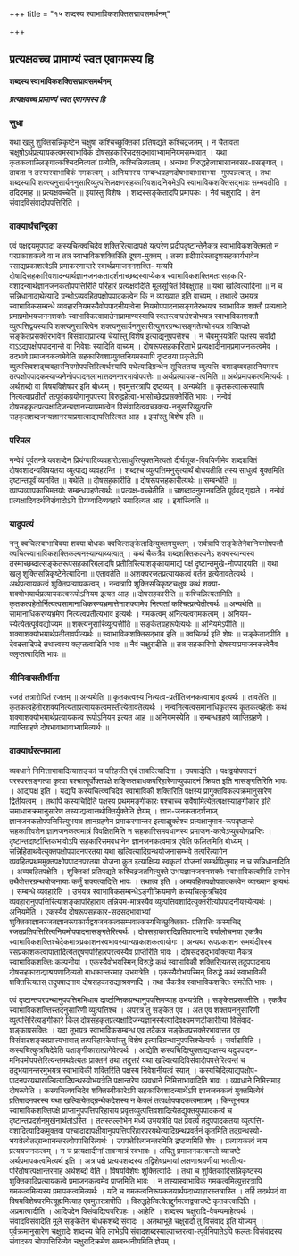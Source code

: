 +++
title = "१५ शब्दस्य स्वाभाविकशक्तिसद्मावसमर्थनम्"

+++


## प्रत्यक्षवच्च प्रामाण्यं स्वत एवागमस्य हि

**शब्दस्य स्वाभाविकशक्तिसद्मावसमर्थनम्**

***प्रत्यक्षवच्च प्रामाण्यं स्वत एवागमस्य हि***

### **सुधा**

यथा खलु शुक्तिसन्निकृष्टेन चक्षुषा कश्चिच्छुक्तिकां प्रतिपद्यते कश्चिद्रजतम् । न चैतावता चक्षुषोऽर्थप्रत्यायकत्वमस्वाभाविकं दोषसहकारिसदसद्भावाभ्यामनियमसम्भवात् । यथा कृतकत्वाल्लिङ्गात्कश्चिदनित्यतां प्रत्येति, कश्चिन्नित्यताम् । अन्यथा विरुद्धहेत्वाभासानवसर-प्रसङ्गात् । तावता न तस्यास्वाभाविकं गमकत्वम् । अनियमस्य सम्बन्धग्रहणदोषभावाभावाभ्या- मुपपन्नत्वात् । तथा शब्दस्यापि शक्त्यनुसार्यननुसारिव्युत्पत्तिलक्षणसहकारिवशादनियमेऽपि स्वाभाविकशक्तिसद्भावः सम्भवतीति ॥ तदिदमाह ॥ प्रत्यक्षवच्चेति ॥ इयांस्तु विशेषः । शब्दस्सङ्केतादपि प्रमापकः । नैवं चक्षुरादि । तेन संवादविसंवादोपपत्तिरिति ।

### **वाक्यार्थचन्द्रिका**

एवं पक्षद्वयमुपपाद्य कस्यचित्क्वचिदेव शक्तिरित्याद्यपक्षे यत्परेण प्रदीपदृष्टान्तेनैकत्र स्वाभाविकशक्तिमतो न परप्रकाशकत्वे वा न तत्र स्वाभाविकशक्तिरिति दूषण-मुक्तम् । तस्य प्रदीपादेस्तादृशसहकार्यभावेन रसाद्यप्रकाशत्वेऽपि प्रमाकरणान्तरे स्वार्थप्रमाजननशक्ति- मत्यपि दोषादिसहकारिवशादन्यार्थज्ञानजनकतादर्शनाच्छब्दस्याप्येकत्र स्वाभाविकशक्तिमतः सहकारि-वशादन्यार्थज्ञानजनकतोपपत्तिरिति परिहारं प्रत्यक्षवदिति मूलसूचितं विवक्षुराह ॥ यथा खल्वित्यादिना ॥ न च सन्निधानाद्यथेत्यादि ग्रन्थोऽव्यवहितपक्षोपपादकत्वेन किं न व्याख्यात इति वाच्यम् । तथात्वे उभयत्र स्वाभाविकसम्बन्धे व्यवहारनियमस्यैवोपपादनीयत्वेना नियमोपपादनासङ्गतेरुभयत्र स्वाभाविक शक्तौ प्रत्यक्षादेः प्रमाप्रमोभयजननशक्तेः स्वाभाविकत्वापातेनाप्रामाण्यस्यापि स्वतस्त्वापत्तेश्चोभयत्र स्वाभाविकाशक्तौ व्युत्पत्तिद्वयस्यापि शक्त्यनुसारित्वेन शक्त्यनुसार्यननुसारीत्युत्तरग्रन्थासङ्गतेश्चोभयत्र शक्तिपक्षे सङ्केतप्रसक्तेरभावेन विसंवादाप्राप्त्या चेयांस्तु विशेष इत्याद्यनुपपत्तेश्च । न चैवमुभयत्रेति पक्षस्य सर्वादौ वाऽऽद्यपक्षोपपादनान्ते वा निवेशः स्यादिति वाच्यम् । दोषरूपसहकारिलाभे प्रत्यक्षादीनामप्रमाजनकत्वमेव । तदभावे प्रमाजनकत्वमेवेति सहकारिवशप्रयुक्तनियमस्यापि दृष्टतया प्रकृतेऽपि व्युत्पत्तिवशाद्य्ववहारनियमोपपत्तिरित्यर्थस्यापि यथेत्यादिग्रन्थेन सूचिततया व्युत्पत्ति-वशाद्य्ववहारनियमस्य तत्पक्षोपपादकस्याप्यनेनोपपादनलाभात्तदनन्तरभावोपपत्तेः ॥ अर्थप्रत्यायक-त्वमिति ॥ अर्थप्रमापकत्वमित्यर्थः । अर्थशब्दो वा विषयविशेषपर इति बोध्यम् । एवमुत्तरत्रापि द्रष्टव्यम् ॥ अन्यथेति ॥ कृतकत्वात्कस्यापि नित्यत्वाप्रतीतौ तत्पूर्वकप्रयोगानुपपत्त्या विरुद्धहेत्वा-भासोच्छेदप्रसक्तेरिति भावः । नन्वेवं दोषसहकृतप्रत्यक्षादिजन्यज्ञानस्याप्रमात्वेन विसंवादित्ववच्छक्त्य-ननुसारिव्युत्पत्ति सहकृतशब्दजन्यज्ञानस्याप्रमात्वाद्यापत्तिरित्यत आह ॥ इयांस्तु विशेष इति ॥

### **परिमल**

नन्वेवं पूर्वतन्त्रे यवशब्देन प्रियंग्वादिव्यवहारोऽसाधुरित्युक्तमित्यतो दीर्घशूक-विषयिणीमेव शब्दशक्तिं दोषवशादन्यविषयतया व्युत्पाद्य व्यवहरन्ति । शब्दश्च व्युत्पत्तिमनुसृत्यार्थं बोधयतीति तस्य साधुत्वं युक्तमिति दृष्टान्तपूर्वं व्यनक्ति ॥ यथेति ॥ दोषसहकारीति ॥ दोषरूपसहकारीत्यर्थः ॥ सम्बन्धेति ॥ व्याप्यव्यापकाभिमतयोः सम्बन्धग्रहणेत्यर्थः ॥ प्रत्यक्ष-वच्चेतीति ॥ चशब्दादनुमानवदिति पूर्ववद् गृह्यते । नन्वेवं प्रत्यक्षादिवदर्थविसंवादोऽपि प्रियंग्वादिव्यवहारे स्यादित्यत आह ॥ इयांस्त्विति ॥

### **यादुपत्यं**

ननु क्वचित्स्वाभाविक्या शक्या बोधकः क्वचित्सङ्केतादित्युक्तमयुक्तम् । सर्वत्रापि सङ्केतेनैवानियमोपपत्तौ क्वचित्स्वाभाविकशक्तिकल्पनस्यान्याय्यत्वात् । कथं चैकत्रैव शब्दशक्तिकल्पनेऽ शक्यस्यान्यस्य तस्माच्छब्दात्सङ्केतरूपसहकारिबलादपि प्रतीतिरित्याशङ्कायामाद्यं पक्षं दृष्टान्तमुखे-नोपपादयति ॥ यथा खलु शुक्तिसन्निकृष्टेनेत्यादिना ॥ एतावतेति ॥ अशक्यरजतप्रत्यायकत्वं वर्तत इत्येतावतेत्यर्थः । अर्थप्रत्यायकत्वं शुक्तिप्रत्यायकत्वम् । नन्वत्रापि शुक्तिसन्निकृष्टचक्षुषः कथं शक्या-शक्योभयार्थप्रत्यायकत्वरूपोऽनियम इत्यत आह ॥ दोषसहकारीति ॥ कश्चिन्नित्यतामिति ॥ कृतकत्वहेतोर्नित्यत्वसामानाधिकरण्यभ्रमात्तेनाशक्यामेव नित्यतां कश्चित्प्रत्येतीत्यर्थः ॥ अन्यथेति ॥ सामानाधिकरण्यभ्रमेण नित्यत्वप्रतीत्यभाव इत्यर्थः । गमकत्वम् अनित्यत्वगमकत्वम् । अनियम-स्येत्येतत्पूर्ववद्योज्यम् ॥ शक्त्यनुसारिव्युत्पत्तीति ॥ सङ्केतग्रहरूपेत्यर्थः ॥ अनियमेऽपीति ॥ शक्याशक्योभयार्थप्रतीतावपीत्यर्थः ॥ स्वाभाविकशक्तिसद्भाव इति ॥ क्वचिदर्थ इति शेषः ॥ सङ्केतादपीति ॥ देवदत्तादिपदे तथात्वस्य क्लृप्तत्वादिति भावः ॥ नैवं चक्षुरादीति ॥ तत्र सहकारिणो दोषस्याप्रमाजनकत्वेनैव क्लृप्तत्वादिति भावः ॥

### **श्रीनिवासतीर्थीया**

रजतं तत्रारोपितं रजतम् ॥ अन्यथेति ॥ कृतकत्वस्य नित्यत्व-प्रतीतिजनकत्वाभाव इत्यर्थः ॥ तावतेति ॥ कृतकत्वहेतोरशक्यनित्यताप्रत्यायकत्वमस्तीत्येतावतेत्यर्थः । नन्वनित्यत्वसमानाधिकृतस्य कृतकत्वहेतोः कथं शक्याशक्योभयार्थप्रत्यायकत्व रूपोऽनियम इत्यत आह ॥ अनियमस्येति ॥ सम्बन्धग्रहणे व्याप्तिग्रहणे । व्याप्तिग्रहणे दोषभावाभावाभ्यामित्यर्थः ॥

### **वाक्यार्थरत्नमाला**

व्यवधाने निमित्ताभावादित्याशङ्कां च परिहरति एवं तावदित्यादिना । उपपाद्येति । पक्षद्वयोपपादनं परस्परसङ्गत्या कृत्वा पश्चात्पूर्वोक्तपक्षे शङ्कितबाधकपरिहारेणाप्युपपादनं क्रियत इति नासङ्गतिरिति भावः । आद्यपक्ष इति । यद्यपि कस्यचित्क्वचिदेव स्वाभाविकी शक्तिरिति पक्षस्य प्रागुक्तविकल्पक्रमानुसारेण द्वितीयत्वम् । तथापि कस्यचिदिति पक्षस्य प्रथममङ्गीकारः पश्चाच्च सर्वेषामित्येतत्पक्षस्याङ्गीकार इति समाधानक्रमानुसारेण तस्याद्यत्वात्तथोक्तिर्युक्तेति ज्ञेयम् । ज्ञान-जनकतादर्शनाज् ज्ञानजनकतोपपत्तिरित्युभयत्र ज्ञानग्रहणेन प्रमाकरणान्तर इत्याद्युक्तेश्च प्रत्यक्षानुमान-रूपदृष्टान्ते सहकारिवशेन ज्ञानजनकत्वमात्रं विवक्षितमिति न सहकारिसमवधानस्य प्रमाजन-कत्वेऽप्युपयोगप्राप्तिः । दृष्टान्तदार्ष्टान्तिकभावोऽपि सहकारिसमवधानेन ज्ञानजनकत्वमात्र एवेति फलितमिति बोध्यम् । सन्निहिताथवेत्युक्तपक्षोपपादनपरतया यथा खल्वित्यादिग्रन्थयोजनासम्भवे तत्परित्यागेन व्यवहितप्रथममुक्तपक्षोपपादनपरतया योजना कुत इत्याक्षिप्य स्वकृतां योजनां समर्थयितुमाह न च सन्निधानादिति । अव्यवहितपक्षेति । शुक्तिकां प्रतिपद्यते कश्चिद्रजतमित्युक्ते उभयज्ञानजननशक्तेः स्वाभाविकत्वमिति लाभेन तथैवोत्तरग्रन्थयोजनायाः कर्तुं शक्यत्वादिति भावः । तथात्व इति । अव्यवहितपक्षोपपादकत्वेन व्याख्यान इत्यर्थः । सम्बन्धे व्यवहारेति । उभयत्र स्वाभाविकसम्बन्धेऽङ्गीक्रियमाणे कस्यचित्कुत्रचिदेव व्यवहारानुपपत्तिरित्याशङ्कापरिहाराय तन्नियम-मात्रस्यैव व्युत्पत्तिवशादित्युक्तरीत्योपपादनीयस्येत्यर्थः । अनियमेति । एकस्यैव दोषरूपसहकार-सदसद्भावाभ्यां शुक्तिकाज्ञानरजतज्ञानरूपकार्यद्वयजनकत्वसम्भवात्कस्यचिच्छुक्तिका- प्रतिपत्तिः कस्यचिद् रजतप्रतिपत्तिरित्यनियमोपपादनासङ्गतेरित्यर्थः । दोषसहाकारादिप्रतिपादनादि पर्यालोचनया एकत्रैव स्वाभाविकशक्तिश्चेदेकमात्रप्रकाशनस्वभावस्यान्यप्रकाशकत्वायोगः । अन्यथा रूपप्रकाशन समर्थदीपस्य रसप्रकाशकत्वापातादित्येतद्दूषणपरिहारपरत्वस्यैव प्राप्तेरिति भावः । दोषसदसद्भावोक्तया नैकत्र स्वाभाविकशक्तिः कल्पनीया । एकस्यैवोभयस्मिन् विरुद्धे कथं स्वाभाविकी शक्तिरित्यतस् तदुपपादनाय दोषसहकाराद्याश्रयणादित्यतो बाधकान्तरमाह उभयत्रेति । एकस्यैवोभयस्मिन् विरुद्धे कथं स्वाभाविकी शक्तिरित्यतस् तदुपपादनाय दोषसहकाराद्याश्रयणादि । तथा चैकत्रैव स्वाभाविकशक्तिः संमतेति भावः ।

एवं दृष्टान्तपरग्रन्थानुपपत्तिमभिधाय दार्ष्टान्तिकग्रन्थानुपपत्तिमप्याह उभयत्रेति । सङ्केतप्रसक्तीति । एकत्रैव स्वाभाविकशक्तिस्तदनुसारिणी व्युत्पत्तिश्च । अपरत्र तु सङ्केत एव । अत एव शक्तयननुसारिणी व्युत्पत्तिरित्यङ्गीकारे किल दोषसहकृतप्रत्यक्षादिजन्यज्ञानस्येत्यादिवक्ष्यमाणटीकारीत्या विसंवाद-शङ्काप्रसक्तिः । यदा तूभयत्र स्वाभाविकसम्बन्ध एव तदैकत्र सङ्केतप्रसक्तेरभावात्तत एव विसंवादशङ्काप्राप्त्यभावात् तत्परिहारकेयांस्तु विशेष इत्यादिग्रन्थानुपपत्तिश्चेत्यर्थः । सर्वादाविति । कस्यचित्कुत्रचिदेवेति पक्षाङ्गीकारात्प्रागेवेत्यर्थः । आद्येति कस्यचिदित्युक्ताद्यपक्षस्य यदुपपादन-मनियमोपपत्तेरित्यन्तमथवेत्यतः प्राक्तनं तथा तदुत्तरं यथा खल्वित्यादिविसंवादोपपत्तेरित्यन्तं च तदुभयानन्तरमुभयत्र स्वाभाविकी शक्तिरिति पक्षस्य निवेशनीयत्वं स्यात् । कस्यचिदित्याद्यपक्षोप-पादनपरयथाखल्वित्यादिग्रन्थस्योभयत्रेति पक्षान्तरेण व्यवधाने निमित्ताभावादिति भावः । व्यवधाने निमित्तमाह दोषरूपेति । कस्यचित्क्वचिदेव शक्तिस्वीकारेऽपि सहकारिवशादन्यार्थेऽपि ज्ञानजनकत्वं युक्तमित्येवं प्रतिपादनपरस्य यथा खल्वित्येतद्ग्रन्थैकदेशस्य न केवलं तत्पक्षोपपादकत्वमात्रम् । किन्तूभयत्र स्वाभाविकशक्तिपक्षे प्राप्तानुपपत्तिपरिहाराय प्रवृत्तव्युत्पत्तिवशादित्येतद्युक्तयुपपादकत्वं च दृष्टान्तप्रदर्शनमुखेनार्थतोऽस्ति । ततस्तल्लोभेन मध्ये उभयत्रेति पक्षं प्रवर्त्य तदुपपादकतया व्युत्पत्ति-वशादित्यादिकमुक्तवा पश्चादाद्यपक्षीयानुपपत्तिपरिहारपरयथेत्यादिग्रन्थप्रवर्तनं कृतमिति तद्ग्रन्थस्यो-भयत्रेत्येतद्ग्रन्थानन्तरत्वोपपत्तिरित्यर्थः । उपपत्तेरित्यनन्तरमिति द्रष्टव्यमिति शेषः । प्रत्यायकत्वं नाम प्रत्ययजनकत्वम् । न च प्रत्यक्षादीनां तावन्मात्रं स्वभावः । अपितु प्रमाजनकत्वमतो व्याचष्टे अर्थप्रमापकत्वमित्यर्थ इति । अत्र पक्षे प्रत्ययशब्दस्य तद्विशेषप्रमायां लक्षणाश्रयणीया भवतीत्य-परितोषात्पक्षान्तरमाह अर्थशब्दो वेति । विषयविशेषः शुक्तित्वादिः । तथा च शुक्तिकादिसन्निकृष्टस्य शुक्तिकादिप्रत्यायकत्वे प्रमाजनकत्वमेव प्राप्तमिति भावः । न तस्यास्वाभाविकं गमकत्वमित्युत्तरत्रापि गमकत्वमित्यस्य प्रमापकत्वमित्यर्थः । यदि च गमकत्वनिरूपकतयार्थपदाध्याहारस्तत्रास्ति । तर्हि तदर्थपदं वा विषयविशेषपरमित्यूह्यमित्याह एवमुत्तरत्रापीति । विरुद्धहेत्वित्येतद्दुर्गमत्वाद्व्याचष्टे कृतकत्वादिति । अप्रमात्वादीति । आदिपदेन विसंवादित्वपरिग्रहः । आहेति । शब्दस्य चक्षुरादि-वैषम्यमाहेत्यर्थः । संवादविसंवादेति मूले सङ्केतेन बोधकशब्दे संवादः । अतथाभूते चक्षुरादौ तु विसंवाद इति योज्यम् । पूर्वक्रमानुसारेण चक्षुरादेः शब्दस्य चेति लाभेऽपि संवादशब्दस्याल्पाच्तरत्वा-त्पूर्वनिपातेऽपि फलतः विसंवादस्य संवादस्य चोपपत्तिरित्येव चक्षुरादिक्रमेण सम्बन्धनीयमिति ज्ञेयम् ।

